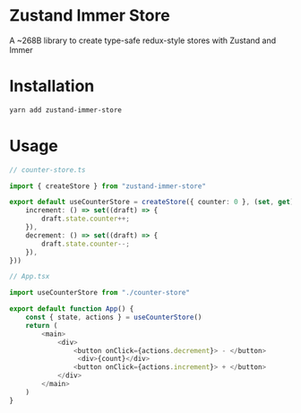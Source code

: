 # Zustand Immer Store

A ~268B library to create type-safe redux-style stores with Zustand and Immer


# Installation

```bash
yarn add zustand-immer-store
```

# Usage

```ts
// counter-store.ts

import { createStore } from "zustand-immer-store"

export default useCounterStore = createStore({ counter: 0 }, (set, get) => ({
    increment: () => set((draft) => {
        draft.state.counter++;
    }),
    decrement: () => set((draft) => {
        draft.state.counter--;
    }),
}))
```


```ts
// App.tsx

import useCounterStore from "./counter-store"

export default function App() {
    const { state, actions } = useCounterStore()
    return (
        <main>
            <div>
                <button onClick={actions.decrement}> - </button>
                 <div>{count}</div>
                <button onClick={actions.increment}> + </button>
            </div>
        </main>
    )
}

```